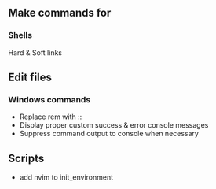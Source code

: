 ## Make commands for
### Shells
Hard & Soft links

## Edit files
### Windows commands
- Replace rem with ::
- Display proper custom success & error console messages
- Suppress command output to console when necessary

## Scripts
- add nvim to init_environment
